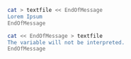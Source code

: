 ```bash
cat > textfile << EndOfMessage
Lorem Ipsum
EndOfMessage
```

```bash
cat << EndOfMessage > textfile
The variable will not be interpreted.
EndOfMessage
```
